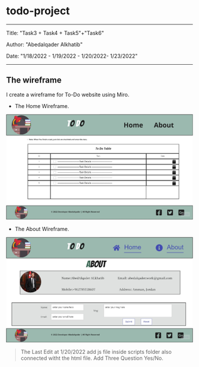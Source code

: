 # todo-project

---

Title: "Task3 + Task4 + Task5"+"Task6"

Author: "Abedalqader Alkhatib"

Date: "1/18/2022 - 1/19/2022 - 1/20/2022- 1/23/2022"

---

## The wireframe

 I create a wireframe for To-Do website using Miro.

* The Home Wireframe.

!["Home Wireframe"](imgs/HomeWireframe.jpg)

* The About  Wireframe.

!["About Wireframe"](imgs/AboutWireframe.jpg)

 > The Last Edit at 1/20/2022 add js file inside scripts folder also connected witht the html file.
>Add Three Question Yes/No.